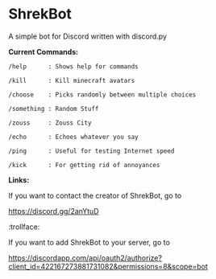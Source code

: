 # ShrekBot
A simple bot for Discord written with discord.py


**Current Commands:**
```
/help      : Shows help for commands

/kill      : Kill minecraft avatars

/choose    : Picks randomly between multiple choices

/something : Random Stuff

/zouss     : Zouss City

/echo      : Echoes whatever you say

/ping      : Useful for testing Internet speed

/kick      : For getting rid of annoyances
```
**Links:**

If you want to contact the creator of ShrekBot, go to

https://discord.gg/2anYtuD

:trollface:

If you want to add ShrekBot to your server, go to 

https://discordapp.com/api/oauth2/authorize?client_id=422167273881731082&permissions=8&scope=bot
